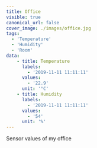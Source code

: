 ```yaml
---
title: Office
visible: true
canonical_url: false
cover_image: ./images/office.jpg
tags: 
  - 'Temperature' 
  - 'Humidity'
  - 'Room'
data:
    - title: Temperature
      labels: 
        - '2019-11-11 11:11:11'
      values: 
        - '22.9'
      unit: '°C'
    - title: Humidity
      labels: 
        - '2019-11-11 11:11:11'
      values: 
        - '54'
      unit: '%'
---
```

Sensor values of my office